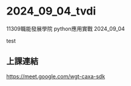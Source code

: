 # __2024_09_04_tvdi__
11309職能發展學院  python應用實戰 2024_09_04

test
## 上課連結
https://meet.google.com/wgt-caxa-sdk


